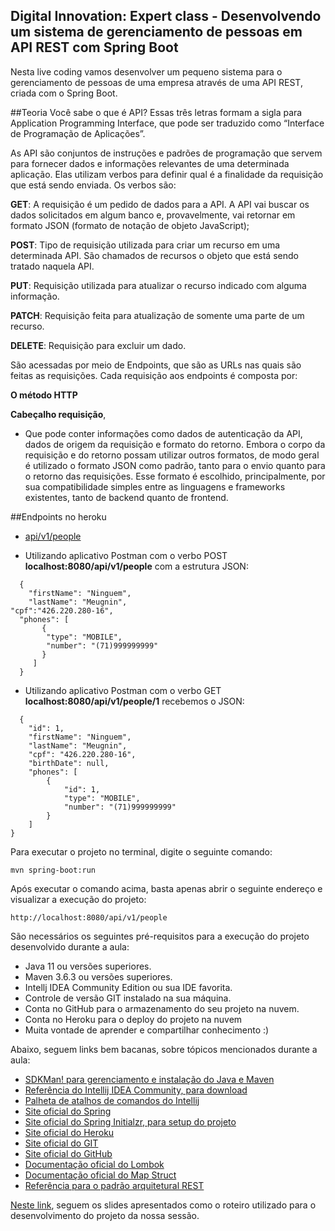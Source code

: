 <h2>Digital Innovation: Expert class - Desenvolvendo um sistema de gerenciamento de pessoas em API REST com Spring Boot</h2>

Nesta live coding vamos desenvolver um pequeno sistema para o gerenciamento de pessoas de uma empresa através de uma API REST, criada com o Spring Boot.

##Teoria
Você sabe o que é API? Essas três letras formam a sigla para Application Programming Interface, que pode ser traduzido como “Interface de Programação de Aplicações”.

As API são conjuntos de instruções e padrões de programação que servem para fornecer dados e informações relevantes de uma determinada aplicação.
Elas utilizam verbos para definir qual é a finalidade da requisição que está sendo enviada. Os verbos são:

**GET**: A requisição é um pedido de dados para a API. A API vai buscar os dados solicitados em algum banco e, provavelmente, vai retornar em formato JSON (formato de notação de objeto JavaScript);

**POST**: Tipo de requisição utilizada para criar um recurso em uma determinada API. São chamados de recursos o objeto que está sendo tratado naquela API.

**PUT**: Requisição utilizada para atualizar o recurso indicado com alguma informação.

**PATCH**: Requisição feita para atualização de somente uma parte de um recurso.

**DELETE**: Requisição para excluir um dado.

São acessadas por meio de Endpoints, que são as URLs nas quais são feitas as requisições. Cada requisição aos endpoints é composta por:

**O método HTTP**

**Cabeçalho requisição**,
- Que pode conter informações como dados de autenticação da API, dados de origem da requisição e formato do retorno.
Embora o corpo da requisição e do retorno possam utilizar outros formatos, de modo geral é utilizado o formato JSON como padrão, tanto para o envio quanto para o retorno das requisições. Esse formato é escolhido, principalmente, por sua compatibilidade simples entre as linguagens e frameworks existentes, tanto de backend quanto de frontend.

##Endpoints no heroku

* [api/v1/people](https://personapi-israel.herokuapp.com/api/v1/people)
- Utilizando aplicativo Postman com o verbo POST
 **localhost:8080/api/v1/people** com a estrutura JSON:
```shell script
  {
    "firstName": "Ninguem",
    "lastName": "Meugnin",
"cpf":"426.220.280-16",
  "phones": [
       {
        "type": "MOBILE",
        "number": "(71)999999999"
       }
     ]
  }
```
- Utilizando aplicativo Postman com o verbo GET
  **localhost:8080/api/v1/people/1** recebemos o JSON:
```shell script
  {
    "id": 1,
    "firstName": "Ninguem",
    "lastName": "Meugnin",
    "cpf": "426.220.280-16",
    "birthDate": null,
    "phones": [
        {
            "id": 1,
            "type": "MOBILE",
            "number": "(71)999999999"
        }
    ]
}
```
Para executar o projeto no terminal, digite o seguinte comando:

```shell script
mvn spring-boot:run 
```

Após executar o comando acima, basta apenas abrir o seguinte endereço e visualizar a execução do projeto:

```
http://localhost:8080/api/v1/people
```


São necessários os seguintes pré-requisitos para a execução do projeto desenvolvido durante a aula:

* Java 11 ou versões superiores.
* Maven 3.6.3 ou versões superiores.
* Intellj IDEA Community Edition ou sua IDE favorita.
* Controle de versão GIT instalado na sua máquina.
* Conta no GitHub para o armazenamento do seu projeto na nuvem.
* Conta no Heroku para o deploy do projeto na nuvem
* Muita vontade de aprender e compartilhar conhecimento :)

Abaixo, seguem links bem bacanas, sobre tópicos mencionados durante a aula:

* [SDKMan! para gerenciamento e instalação do Java e Maven](https://sdkman.io/)
* [Referência do Intellij IDEA Community, para download](https://www.jetbrains.com/idea/download)
* [Palheta de atalhos de comandos do Intellij](https://resources.jetbrains.com/storage/products/intellij-idea/docs/IntelliJIDEA_ReferenceCard.pdf)
* [Site oficial do Spring](https://spring.io/)
* [Site oficial do Spring Initialzr, para setup do projeto](https://start.spring.io/)
* [Site oficial do Heroku](https://www.heroku.com/)
* [Site oficial do GIT](https://git-scm.com/)
* [Site oficial do GitHub](http://github.com/)
* [Documentação oficial do Lombok](https://projectlombok.org/)
* [Documentação oficial do Map Struct](https://mapstruct.org/)
* [Referência para o padrão arquitetural REST](https://restfulapi.net/)

[Neste link](https://drive.google.com/file/d/1crVPOVl6ok2HeYjh3fjQuGQn2lDZVHrn/view?usp=sharing), seguem os slides apresentados como o roteiro utilizado para o desenvolvimento do projeto da nossa sessão.



